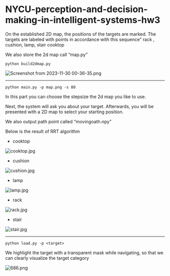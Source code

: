 # NYCU-perception-and-decision-making-in-intelligent-systems-hw3

On the established 2D map, the positions of the targets are marked. The targets are labeled with points in accordance with this sequence” rack , cushion, lamp, stair cooktop 

We also store the 2d map call “map.py”

```
python build2dmap.py
```

![Screenshot from 2023-11-30 00-36-35.png](NYCU-perception-and-decision-making-in-intelligent%20248819f27a224478b8eafd403203f4e1/Screenshot_from_2023-11-30_00-36-35.png)

---

```
python main.py -p map.png -s 80
```

In this part you can choose the stepsize the 2d map you like to use.

Next, the system will ask you about your target. Afterwards, you will be presented with a 2D map to select your starting position.

We also output path point called “movingoath.npy”

Below is the result of RRT algorithm

- cooktop

![cooktop.jpg](NYCU-perception-and-decision-making-in-intelligent%20248819f27a224478b8eafd403203f4e1/cooktop.jpg)

- cushion

![cushion.jpg](NYCU-perception-and-decision-making-in-intelligent%20248819f27a224478b8eafd403203f4e1/cushion.jpg)

- lamp

![lamp.jpg](NYCU-perception-and-decision-making-in-intelligent%20248819f27a224478b8eafd403203f4e1/lamp.jpg)

- rack

![rack.jpg](NYCU-perception-and-decision-making-in-intelligent%20248819f27a224478b8eafd403203f4e1/rack.jpg)

- stair

![stair.jpg](NYCU-perception-and-decision-making-in-intelligent%20248819f27a224478b8eafd403203f4e1/stair.jpg)

---

```
python load.py -p <target>
```

We highlight the target with a transparent mask while navigating, so that we can clearly visualize the target category

![686.png](NYCU-perception-and-decision-making-in-intelligent%20248819f27a224478b8eafd403203f4e1/686.png)